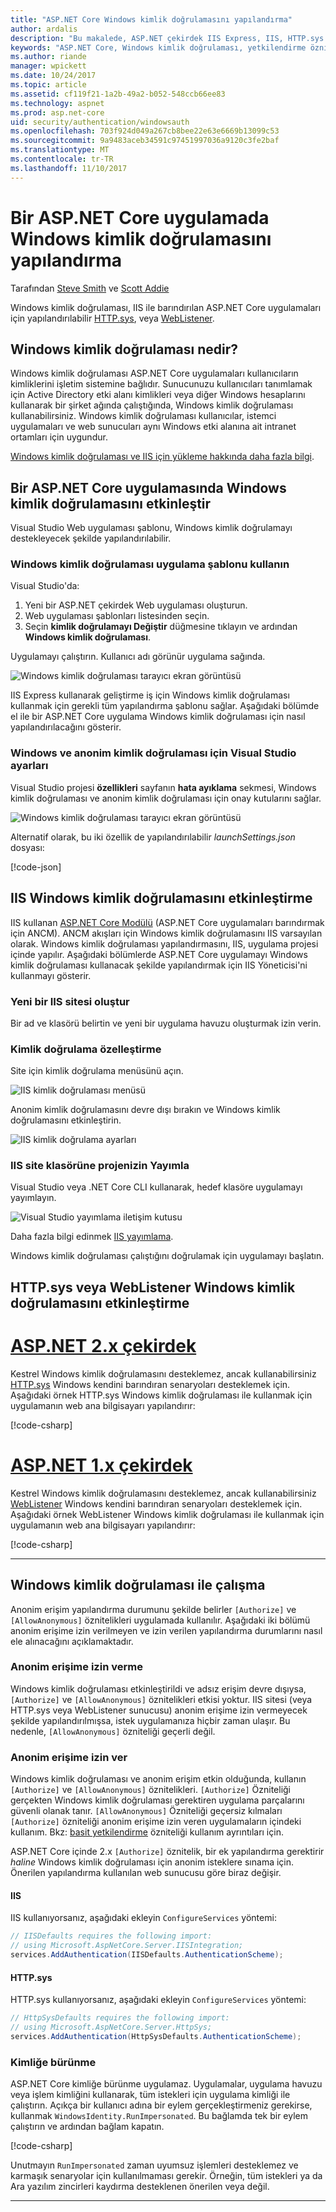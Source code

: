 ```yaml
---
title: "ASP.NET Core Windows kimlik doğrulamasını yapılandırma"
author: ardalis
description: "Bu makalede, ASP.NET çekirdek IIS Express, IIS, HTTP.sys ve WebListener kullanarak, Windows kimlik doğrulamasını yapılandırmak açıklar."
keywords: "ASP.NET Core, Windows kimlik doğrulaması, yetkilendirme özniteliği, AllowAnonymous özniteliği"
ms.author: riande
manager: wpickett
ms.date: 10/24/2017
ms.topic: article
ms.assetid: cf119f21-1a2b-49a2-b052-548ccb66ee83
ms.technology: aspnet
ms.prod: asp.net-core
uid: security/authentication/windowsauth
ms.openlocfilehash: 703f924d049a267cb8bee22e63e6669b13099c53
ms.sourcegitcommit: 9a9483aceb34591c97451997036a9120c3fe2baf
ms.translationtype: MT
ms.contentlocale: tr-TR
ms.lasthandoff: 11/10/2017
---
```

# <a name="configure-windows-authentication-in-an-aspnet-core-app"></a>Bir ASP.NET Core uygulamada Windows kimlik doğrulamasını yapılandırma

Tarafından [Steve Smith](https://ardalis.com) ve [Scott Addie](https://twitter.com/Scott_Addie)

Windows kimlik doğrulaması, IIS ile barındırılan ASP.NET Core uygulamaları için yapılandırılabilir [HTTP.sys](xref:fundamentals/servers/httpsys), veya [WebListener](xref:fundamentals/servers/weblistener).

## <a name="what-is-windows-authentication"></a>Windows kimlik doğrulaması nedir?

Windows kimlik doğrulaması ASP.NET Core uygulamaları kullanıcıların kimliklerini işletim sistemine bağlıdır. Sunucunuzu kullanıcıları tanımlamak için Active Directory etki alanı kimlikleri veya diğer Windows hesaplarını kullanarak bir şirket ağında çalıştığında, Windows kimlik doğrulaması kullanabilirsiniz. Windows kimlik doğrulaması kullanıcılar, istemci uygulamaları ve web sunucuları aynı Windows etki alanına ait intranet ortamları için uygundur.

[Windows kimlik doğrulaması ve IIS için yükleme hakkında daha fazla bilgi](https://docs.microsoft.com/iis/configuration/system.webServer/security/authentication/windowsAuthentication/).

## <a name="enable-windows-authentication-in-an-aspnet-core-app"></a>Bir ASP.NET Core uygulamasında Windows kimlik doğrulamasını etkinleştir

Visual Studio Web uygulaması şablonu, Windows kimlik doğrulamayı destekleyecek şekilde yapılandırılabilir.

### <a name="use-the-windows-authentication-app-template"></a>Windows kimlik doğrulaması uygulama şablonu kullanın

Visual Studio'da:
1. Yeni bir ASP.NET çekirdek Web uygulaması oluşturun. 
1. Web uygulaması şablonları listesinden seçin.
1. Seçin **kimlik doğrulamayı Değiştir** düğmesine tıklayın ve ardından **Windows kimlik doğrulaması**. 

Uygulamayı çalıştırın. Kullanıcı adı görünür uygulama sağında.

![Windows kimlik doğrulaması tarayıcı ekran görüntüsü](windowsauth/_static/browser-screenshot.png)

IIS Express kullanarak geliştirme iş için Windows kimlik doğrulaması kullanmak için gerekli tüm yapılandırma şablonu sağlar. Aşağıdaki bölümde el ile bir ASP.NET Core uygulama Windows kimlik doğrulaması için nasıl yapılandırılacağını gösterir.

### <a name="visual-studio-settings-for-windows-and-anonymous-authentication"></a>Windows ve anonim kimlik doğrulaması için Visual Studio ayarları

Visual Studio projesi **özellikleri** sayfanın **hata ayıklama** sekmesi, Windows kimlik doğrulaması ve anonim kimlik doğrulaması için onay kutularını sağlar.

![Windows kimlik doğrulaması tarayıcı ekran görüntüsü](windowsauth/_static/vs-auth-property-menu.png)

Alternatif olarak, bu iki özellik de yapılandırılabilir *launchSettings.json* dosyası:

[!code-json[](windowsauth/sample/launchSettings.json?highlight=3-4)]

## <a name="enable-windows-authentication-with-iis"></a>IIS Windows kimlik doğrulamasını etkinleştirme

IIS kullanan [ASP.NET Core Modülü](xref:fundamentals/servers/aspnet-core-module) (ASP.NET Core uygulamaları barındırmak için ANCM). ANCM akışları için Windows kimlik doğrulamasını IIS varsayılan olarak. Windows kimlik doğrulaması yapılandırmasını, IIS, uygulama projesi içinde yapılır. Aşağıdaki bölümlerde ASP.NET Core uygulamayı Windows kimlik doğrulaması kullanacak şekilde yapılandırmak için IIS Yöneticisi'ni kullanmayı gösterir.

### <a name="create-a-new-iis-site"></a>Yeni bir IIS sitesi oluştur

Bir ad ve klasörü belirtin ve yeni bir uygulama havuzu oluşturmak izin verin.

### <a name="customize-authentication"></a>Kimlik doğrulama özelleştirme

Site için kimlik doğrulama menüsünü açın.

![IIS kimlik doğrulaması menüsü](windowsauth/_static/iis-authentication-menu.png)

Anonim kimlik doğrulamasını devre dışı bırakın ve Windows kimlik doğrulamasını etkinleştirin.

![IIS kimlik doğrulama ayarları](windowsauth/_static/iis-auth-settings.png)

### <a name="publish-your-project-to-the-iis-site-folder"></a>IIS site klasörüne projenizin Yayımla

Visual Studio veya .NET Core CLI kullanarak, hedef klasöre uygulamayı yayımlayın.

![Visual Studio yayımlama iletişim kutusu](windowsauth/_static/vs-publish-app.png)

Daha fazla bilgi edinmek [IIS yayımlama](xref:publishing/iis).

Windows kimlik doğrulaması çalıştığını doğrulamak için uygulamayı başlatın.

## <a name="enable-windows-authentication-with-httpsys-or-weblistener"></a>HTTP.sys veya WebListener Windows kimlik doğrulamasını etkinleştirme

# <a name="aspnet-core-2xtabaspnetcore2x"></a>[ASP.NET 2.x çekirdek](#tab/aspnetcore2x)

Kestrel Windows kimlik doğrulamasını desteklemez, ancak kullanabilirsiniz [HTTP.sys](xref:fundamentals/servers/httpsys) Windows kendini barındıran senaryoları desteklemek için. Aşağıdaki örnek HTTP.sys Windows kimlik doğrulaması ile kullanmak için uygulamanın web ana bilgisayarı yapılandırır:

[!code-csharp[](windowsauth/sample/Program2x.cs?highlight=9-14)]

# <a name="aspnet-core-1xtabaspnetcore1x"></a>[ASP.NET 1.x çekirdek](#tab/aspnetcore1x)

Kestrel Windows kimlik doğrulamasını desteklemez, ancak kullanabilirsiniz [WebListener](xref:fundamentals/servers/weblistener) Windows kendini barındıran senaryoları desteklemek için. Aşağıdaki örnek WebListener Windows kimlik doğrulaması ile kullanmak için uygulamanın web ana bilgisayarı yapılandırır:

[!code-csharp[](windowsauth/sample/Program1x.cs?highlight=6-11)]

---

## <a name="work-with-windows-authentication"></a>Windows kimlik doğrulaması ile çalışma

Anonim erişim yapılandırma durumunu şekilde belirler `[Authorize]` ve `[AllowAnonymous]` öznitelikleri uygulamada kullanılır. Aşağıdaki iki bölümü anonim erişime izin verilmeyen ve izin verilen yapılandırma durumlarını nasıl ele alınacağını açıklamaktadır.

### <a name="disallow-anonymous-access"></a>Anonim erişime izin verme

Windows kimlik doğrulaması etkinleştirildi ve adsız erişim devre dışıysa, `[Authorize]` ve `[AllowAnonymous]` öznitelikleri etkisi yoktur. IIS sitesi (veya HTTP.sys veya WebListener sunucusu) anonim erişime izin vermeyecek şekilde yapılandırılmışsa, istek uygulamanıza hiçbir zaman ulaşır. Bu nedenle, `[AllowAnonymous]` özniteliği geçerli değil.

### <a name="allow-anonymous-access"></a>Anonim erişime izin ver

Windows kimlik doğrulaması ve anonim erişim etkin olduğunda, kullanın `[Authorize]` ve `[AllowAnonymous]` öznitelikleri. `[Authorize]` Özniteliği gerçekten Windows kimlik doğrulaması gerektiren uygulama parçalarını güvenli olanak tanır. `[AllowAnonymous]` Özniteliği geçersiz kılmaları `[Authorize]` özniteliği anonim erişime izin veren uygulamaların içindeki kullanım. Bkz: [basit yetkilendirme](xref:security/authorization/simple) özniteliği kullanım ayrıntıları için.

ASP.NET Core içinde 2.x `[Authorize]` öznitelik, bir ek yapılandırma gerektirir *haline* Windows kimlik doğrulaması için anonim isteklere sınama için. Önerilen yapılandırma kullanılan web sunucusu göre biraz değişir.

#### <a name="iis"></a>IIS

IIS kullanıyorsanız, aşağıdaki ekleyin `ConfigureServices` yöntemi: 

```csharp
// IISDefaults requires the following import:
// using Microsoft.AspNetCore.Server.IISIntegration;
services.AddAuthentication(IISDefaults.AuthenticationScheme);
```

#### <a name="httpsys"></a>HTTP.sys

HTTP.sys kullanıyorsanız, aşağıdaki ekleyin `ConfigureServices` yöntemi:

```csharp
// HttpSysDefaults requires the following import:
// using Microsoft.AspNetCore.Server.HttpSys;
services.AddAuthentication(HttpSysDefaults.AuthenticationScheme);
```

### <a name="impersonation"></a>Kimliğe bürünme

ASP.NET Core kimliğe bürünme uygulamaz. Uygulamalar, uygulama havuzu veya işlem kimliğini kullanarak, tüm istekleri için uygulama kimliği ile çalıştırın. Açıkça bir kullanıcı adına bir eylem gerçekleştirmeniz gerekirse, kullanmak `WindowsIdentity.RunImpersonated`. Bu bağlamda tek bir eylem çalıştırın ve ardından bağlam kapatın.

[!code-csharp[](windowsauth/sample/Startup.cs?name=snippet_Impersonate&highlight=10-18)]

Unutmayın `RunImpersonated` zaman uyumsuz işlemleri desteklemez ve karmaşık senaryolar için kullanılmaması gerekir. Örneğin, tüm istekleri ya da Ara yazılım zincirleri kaydırma desteklenen önerilen veya değil.

---
